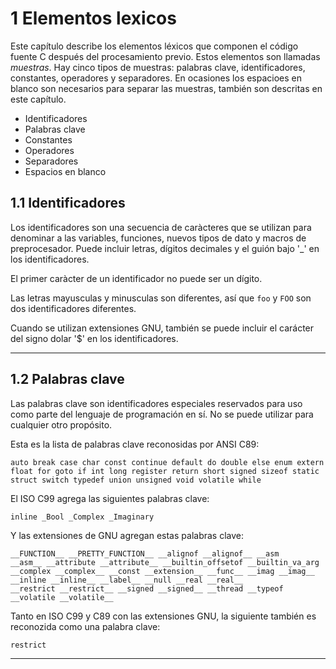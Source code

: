 1 Elementos lexicos
===================

Este capítulo describe los elementos léxicos que componen el código fuente C después del procesamiento previo. Estos elementos son llamadas *muestras*. Hay cinco tipos de muestras: palabras clave, identificadores, constantes, operadores y separadores. En ocasiones los espacioes en blanco son necesarios para separar las muestras, también son descritas en este capítulo. 

- Identificadores
- Palabras clave
- Constantes
- Operadores
- Separadores
- Espacios en blanco

1.1 Identificadores
--------------------

Los identificadores son una secuencia de caràcteres que se utilizan para denominar a las variables, funciones, nuevos tipos de dato y macros de preprocesador. Puede incluir letras, dígitos decimales y el guión bajo '_' en los identificadores.

El primer caràcter de un identificador no puede ser un dígito. 

Las letras mayusculas y minusculas son diferentes, así que `foo` y `FOO` son dos identificadores diferentes. 

Cuando se utilizan extensiones GNU, también se puede incluir el carácter del signo dolar '$' en los identificadores.

---

1.2 Palabras clave
------------------

Las palabras clave son identificadores especiales reservados para uso como parte del lenguaje de programación en sí. No se puede utilizar para cualquier otro propósito.

Esta es la lista de palabras clave reconosidas por ANSI C89:

```
auto break case char const continue default do double else enum extern
float for goto if int long register return short signed sizeof static
struct switch typedef union unsigned void volatile while
```

El ISO C99 agrega las siguientes palabras clave:

```
inline _Bool _Complex _Imaginary
```

Y las extensiones de GNU agregan estas palabras clave:

```
__FUNCTION__ __PRETTY_FUNCTION__ __alignof __alignof__ __asm
__asm__ __attribute __attribute__ __builtin_offsetof __builtin_va_arg
__complex __complex__ __const __extension__ __func__ __imag __imag__
__inline __inline__ __label__ __null __real __real__
__restrict __restrict__ __signed __signed__ __thread __typeof
__volatile __volatile__
```

Tanto en ISO C99 y C89 con las extensiones GNU, la siguiente también es reconozida como una palabra clave:

```
restrict
```

---
